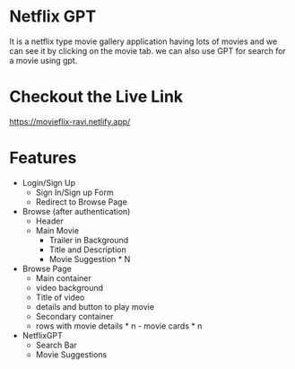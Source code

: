 # Netflix GPT
 It is a netflix type movie gallery application having lots of movies and we can see it by clicking on the movie tab. we can also use GPT for search for a movie using gpt.

# Checkout the Live Link
https://movieflix-ravi.netlify.app/
 # Features
 - Login/Sign Up
    - Sign In/Sign up Form
    - Redirect to Browse Page
- Browse (after authentication)
    - Header
    - Main Movie
        - Trailer in Background
        - Title and Description
        - Movie Suggestion * N
- Browse Page
    - Main container
     - video background
     - Title of video
     - details and button to play movie
    - Secondary container
     - rows with movie details * n
      - movie cards * n
- NetflixGPT
    - Search Bar
    - Movie Suggestions
